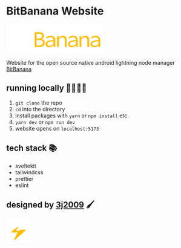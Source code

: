 # BitBanana Website

![logo](/static/images/logo.png)

Website for the open source native android lightning node manager [BitBanana](https://github.com/michaelWuensch/BitBanana)

## running locally 👨‍💻👩‍💻

1. `git clone` the repo
2. `cd` into the directory
3. install packages with `yarn` or `npm install` etc.
4. `yarn dev` or `npm run dev`
5. website opens on `localhost:5173`

## tech stack 📚

- sveltekit
- tailwindcss
- prettier
- eslint

## designed by [3j2009](https://github.com/3j2009) 🖌️

![logo-icon](/static/images/logo-icon.png)
